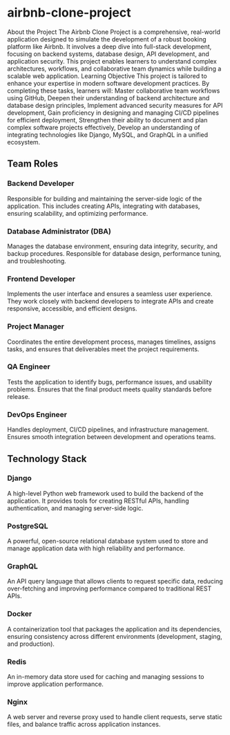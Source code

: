 # airbnb-clone-project
About the Project
The Airbnb Clone Project is a comprehensive, real-world application designed to simulate the development of a robust booking platform like Airbnb. It involves a deep dive into full-stack development, focusing on backend systems, database design, API development, and application security. This project enables learners to understand complex architectures, workflows, and collaborative team dynamics while building a scalable web application.
Learning Objective
This project is tailored to enhance your expertise in modern software development practices. By completing these tasks, learners will:
Master collaborative team workflows using GitHub, Deepen their understanding of backend architecture and database design principles, Implement advanced security measures for API development, Gain proficiency in designing and managing CI/CD pipelines for efficient deployment, Strengthen their ability to document and plan complex software projects effectively, Develop an understanding of integrating technologies like Django, MySQL, and GraphQL in a unified ecosystem.

## Team Roles

### Backend Developer
Responsible for building and maintaining the server-side logic of the application. This includes creating APIs, integrating with databases, ensuring scalability, and optimizing performance.

### Database Administrator (DBA)
Manages the database environment, ensuring data integrity, security, and backup procedures. Responsible for database design, performance tuning, and troubleshooting.

### Frontend Developer
Implements the user interface and ensures a seamless user experience. They work closely with backend developers to integrate APIs and create responsive, accessible, and efficient designs.

### Project Manager
Coordinates the entire development process, manages timelines, assigns tasks, and ensures that deliverables meet the project requirements.

### QA Engineer
Tests the application to identify bugs, performance issues, and usability problems. Ensures that the final product meets quality standards before release.

### DevOps Engineer
Handles deployment, CI/CD pipelines, and infrastructure management. Ensures smooth integration between development and operations teams.

## Technology Stack

### Django
A high-level Python web framework used to build the backend of the application. It provides tools for creating RESTful APIs, handling authentication, and managing server-side logic.

### PostgreSQL
A powerful, open-source relational database system used to store and manage application data with high reliability and performance.

### GraphQL
An API query language that allows clients to request specific data, reducing over-fetching and improving performance compared to traditional REST APIs.

### Docker
A containerization tool that packages the application and its dependencies, ensuring consistency across different environments (development, staging, and production).

### Redis
An in-memory data store used for caching and managing sessions to improve application performance.

### Nginx
A web server and reverse proxy used to handle client requests, serve static files, and balance traffic across application instances.
